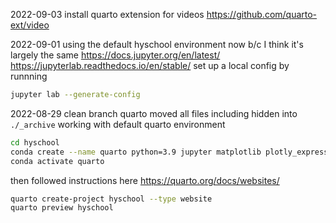 2022-09-03
install quarto extension for videos
https://github.com/quarto-ext/video


2022-09-01
using the default hyschool environment now
b/c I think it's largely the same
https://docs.jupyter.org/en/latest/
https://jupyterlab.readthedocs.io/en/stable/
set up a local config by runnning

```sh
jupyter lab --generate-config
```


2022-08-29
clean branch quarto
moved all files including hidden into `./_archive`
working with default quarto environment

```sh
cd hyschool
conda create --name quarto python=3.9 jupyter matplotlib plotly_express
conda activate quarto
```

then followed instructions here
https://quarto.org/docs/websites/

```sh
quarto create-project hyschool --type website
quarto preview hyschool
```


